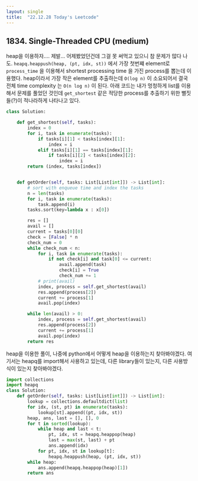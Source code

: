 ```yaml
---
layout: single
title:  "22.12.28 Today's Leetcode"
---
```


## 1834. Single-Threaded CPU (medium)

heap을 이용하자.... 제발... 어제봤었던건데 그걸 못 써먹고 있으니 참 문제가 많다 나도.
`heapq.heappush(heap, (pt, idx, st))` 에서 가장 첫번쨰 element로 `process_time` 을 이용해서 shortest processing time 을 가진 process를 뽑는데
이용했다. heap이라서 가장 작은 element를 추출하는데 `O(log n)` 이 소요되어서 결국 전체 time complexity 는 `O(n log n)` 이 된다. 아래 코드는 내가 멍청하게
list를 이용해서 문제를 풀었던 것인데 `get_shortest` 같은 적당한 process를 추출하기 위한 뻘짓들(?)이 적나라하게 나타나고 있다.

```python
class Solution:

    def get_shortest(self, tasks):
        index = 0
        for i, task in enumerate(tasks):
            if tasks[i][1] < tasks[index][1]:
                index = i
            elif tasks[i][1] == tasks[index][1]:
                if tasks[i][2] < tasks[index][2]:
                    index = i
        return (index, tasks[index])


    def getOrder(self, tasks: List[List[int]]) -> List[int]:
        # sort with enqueue time and index the tasks
        n = len(tasks)
        for i, task in enumerate(tasks):
            task.append(i)
        tasks.sort(key=lambda x : x[0])

        res = []
        avail = []
        current = tasks[0][0]
        check = [False] * n
        check_num = 0
        while check_num < n:
            for i, task in enumerate(tasks):
                if not check[i] and task[0] <= current:
                    avail.append(task)
                    check[i] = True
                    check_num += 1
            # print(avail)
            index, process = self.get_shortest(avail)
            res.append(process[2])
            current += process[1]
            avail.pop(index)

        while len(avail) > 0:
            index, process = self.get_shortest(avail)
            res.append(process[2])
            current += process[1]
            avail.pop(index)
        return res
```

heap을 이용한 풀이, 나중에 python에서 어떻게 heap을 이용하는지 찾아봐야겠다. 여기서는 heapq를 import해서 사용하고 있는데,
다른 library들이 있는지, 다른 사용방식이 있는지 찾아봐야겠다.

```python
import collections
import heapq
class Solution:
    def getOrder(self, tasks: List[List[int]]) -> List[int]:
        lookup = collections.defaultdict(list)
        for idx, (st, pt) in enumerate(tasks):
            lookup[st].append((pt, idx, st))
        heap, ans, last = [], [], 0
        for t in sorted(lookup):
            while heap and last < t:
                pt, idx, st = heapq.heappop(heap)
                last = max(st, last) + pt
                ans.append(idx)
            for pt, idx, st in lookup[t]:
                heapq.heappush(heap, (pt, idx, st))
        while heap:
            ans.append(heapq.heappop(heap)[1])
        return ans
```
